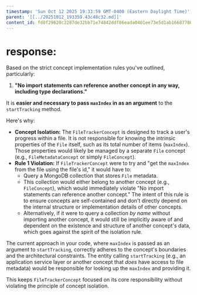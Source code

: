 ```yaml
---
timestamp: 'Sun Oct 12 2025 19:33:59 GMT-0400 (Eastern Daylight Time)'
parent: '[[../20251012_193359.43c48c32.md]]'
content_id: fd0f29620c2287de32bb71e74842ddf86eada0401ee73e5d1ab16687780297b1
---
```


# response:

Based on the strict concept implementation rules you've outlined, particularly:

1. **"No import statements can reference another concept in any way, including type declarations."**

It is **easier and necessary to pass `maxIndex` in as an argument** to the `startTracking` method.

Here's why:

* **Concept Isolation:** The `FileTrackerConcept` is designed to track a user's progress within a file. It is not responsible for knowing the intrinsic properties of the `File` itself, such as its total number of items (`maxIndex`). Those properties would likely be managed by a separate `File` concept (e.g., `FileMetadataConcept` or simply `FileConcept`).
* **Rule 1 Violation:** If `FileTrackerConcept` were to try and "get the `maxIndex` from the file using the file's id," it would have to:
  * Query a MongoDB collection that stores `File` metadata.
  * This collection would either belong to another concept (e.g., `FileConcept`), which would immediately violate "No import statements can reference another concept." The intent of this rule is to ensure concepts are self-contained and don't directly depend on the internal structure or implementation details of other concepts.
  * Alternatively, if it were to query a collection *by name* without importing another concept, it would still be implicitly aware of and dependent on the existence and structure of another concept's data, which goes against the spirit of the isolation rule.

The current approach in your code, where `maxIndex` is passed as an argument to `startTracking`, correctly adheres to the concept's boundaries and the architectural constraints. The entity calling `startTracking` (e.g., an application service layer or another concept that *does* have access to file metadata) would be responsible for looking up the `maxIndex` and providing it.

This keeps `FileTrackerConcept` focused on its core responsibility without violating the principle of concept isolation.
